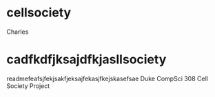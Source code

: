 # cellsociety 


Charles
# cadfkdfjksajdfkjasllsociety 
readmefeafsjfekjsakfjeksajfekasjfkejskasefsae
Duke CompSci 308 Cell Society Project
